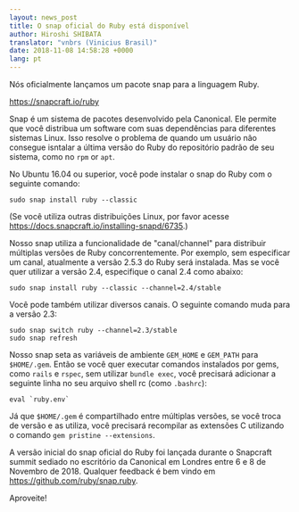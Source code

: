 ```yaml
---
layout: news_post
title: O snap oficial do Ruby está disponível
author: Hiroshi SHIBATA
translator: "vnbrs (Vinicius Brasil)"
date: 2018-11-08 14:58:28 +0000
lang: pt
---
```


Nós oficialmente lançamos um pacote snap para a linguagem Ruby.

<https://snapcraft.io/ruby>

Snap é um sistema de pacotes desenvolvido pela Canonical. Ele permite que você
distribua um software com suas dependências para diferentes sistemas Linux.
Isso resolve o problema de quando um usuário não consegue isntalar a última
versão do Ruby do repositório padrão de seu sistema, como no  `rpm` or `apt`.

No Ubuntu 16.04 ou superior, você pode instalar o snap do Ruby com o seguinte
comando:

```
sudo snap install ruby --classic
```

(Se você utiliza outras distribuições Linux, por favor acesse
<https://docs.snapcraft.io/installing-snapd/6735>.)

Nosso snap utiliza a funcionalidade de "canal/channel" para distribuir
múltiplas versões de Ruby concorrentemente. Por exemplo, sem especificar
um canal, atualmente a versão 2.5.3 do Ruby será instalada. Mas se você
quer utilizar a versão 2.4, especifique o canal 2.4 como abaixo:

```
sudo snap install ruby --classic --channel=2.4/stable
```

Você pode também utilizar diversos canais. O seguinte comando muda para a versão 2.3:

```
sudo snap switch ruby --channel=2.3/stable
sudo snap refresh
```

Nosso snap seta as variáveis de ambiente `GEM_HOME` e `GEM_PATH`
para `$HOME/.gem`.
Então se você quer executar comandos instalados por gems, como `rails` e
`rspec`, sem utilizar `bundle exec`, você precisará adicionar a seguinte
linha no seu arquivo shell rc (como `.bashrc`):

```
eval `ruby.env`
```

Já que `$HOME/.gem` é compartilhado entre múltiplas versões, se você
troca de versão e as utiliza, você precisará recompilar as extensões C
utilizando o comando `gem pristine --extensions`.

A versão inicial do snap oficial do Ruby foi lançada durante o Snapcraft
summit sediado no escritório da Canonical em Londres entre 6 e 8 de Novembro
de 2018.
Qualquer feedback é bem vindo em <https://github.com/ruby/snap.ruby>.

Aproveite!
